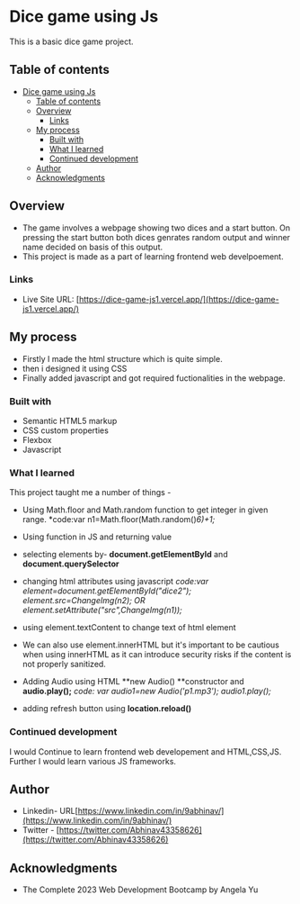 # Dice game using Js
This is a basic dice game project.

## Table of contents
- [Dice game using Js](#dice-game-using-js)
  - [Table of contents](#table-of-contents)
  - [Overview](#overview)
    - [Links](#links)
  - [My process](#my-process)
    - [Built with](#built-with)
    - [What I learned](#what-i-learned)
    - [Continued development](#continued-development)
  - [Author](#author)
  - [Acknowledgments](#acknowledgments)

## Overview
- The game involves a webpage showing two dices and a start button. On pressing the start button both dices genrates random output and winner name decided on basis of this output.
- This project is made as a part of learning frontend web develpoement.

### Links
- Live Site URL: [https://dice-game-js1.vercel.app/](https://dice-game-js1.vercel.app/)

## My process
- Firstly I made the html structure which is quite simple.
- then i designed it using CSS
- Finally added javascript and got required fuctionalities in the webpage.
  
### Built with

- Semantic HTML5 markup
- CSS custom properties
- Flexbox
- Javascript

### What I learned
This project taught me a number of things -
- Using Math.floor and Math.random function to get integer in given range.
*code:var n1=Math.floor(Math.random()*6)+1;*

- Using function in JS and returning value

- selecting elements by- **document.getElementById** and **document.querySelector**

- changing html attributes using javascript
*code:var element=document.getElementById("dice2");*
*element.src=ChangeImg(n2); OR element.setAttribute("src",ChangeImg(n1));*

- using element.textContent to change text of html element
- We can also use element.innerHTML but  it's important to be cautious when using innerHTML as it can introduce security risks if the content is not properly sanitized.

- Adding Audio using HTML **new Audio() **constructor and **audio.play();**
*code: var audio1=new Audio('p1.mp3');*
*audio1.play();*

- adding refresh button using **location.reload()**

### Continued development
I would Continue to learn frontend web developement and HTML,CSS,JS. Further I would learn various JS frameworks.

## Author

- Linkedin- URL[https://www.linkedin.com/in/9abhinav/](https://www.linkedin.com/in/9abhinav/)
- Twitter - [https://twitter.com/Abhinav43358626](https://twitter.com/Abhinav43358626)

## Acknowledgments
- The Complete 2023 Web Development Bootcamp by Angela Yu
